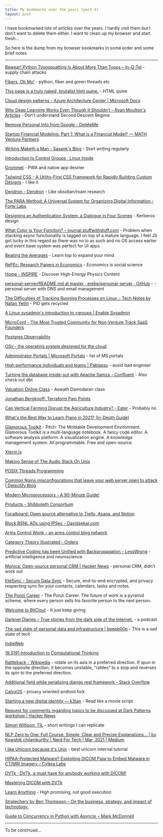 ```yaml
---
title: My bookmarks over the years (part 4)
layout: post
---
```


I have bookmarked lots of articles over the years. I hardly visit them but I don't want to delete them either. I want to clean up my browser and start fresh...

So here is the dump from my browser bookmarks in some order and some brief notes

---

[Bewear! Python Typosquatting Is About More Than Typos – In-Q-Tel](https://www.iqt.org/bewear-python-typosquatting-is-about-more-than-typos/) - supply chain attacks

[Fibers, Oh My!](https://graphitemaster.github.io/fibers/) - python, fiber and green threads etc

[This page is a truly naked, brutalist html quine.](https://secretgeek.github.io/html_wysiwyg/html.html) - HTML quine

[Cloud design patterns - Azure Architecture Center \| Microsoft Docs](https://docs.microsoft.com/en-us/azure/architecture/patterns/)

[Why Deep Learning Works Even Though It Shouldn’t – Ryan Moulton's Articles](https://moultano.wordpress.com/2020/10/18/why-deep-learning-works-even-though-it-shouldnt/) - Don't understand Second Descent Regime

[Remove Personal Info from Google - DeleteMe](https://joindeleteme.com/)

[Startup Financial Modeling, Part 1: What is a Financial Model? — MATH Venture Partners](https://www.mathventurepartners.com/blog/2016/9/15/startup-financial-modeling-part-1-what-is-a-financial-model)

[Writing Maketh a Man - Sasank's Blog](https://chsasank.github.io/writing-maketh-man.html) - Start writing regularly

[Introduction to Control Groups · Linux Inside](https://0xax.gitbooks.io/linux-insides/content/Cgroups/linux-cgroups-1.html)


[Grommet](https://v2.grommet.io/) - PWA and native app desiner

[Tailwind CSS - A Utility-First CSS Framework for Rapidly Building Custom Designs](https://tailwindcss.com/) - I like it

[Dendron - Dendron](https://www.dendron.so/) - Like obsidian/roam research

[The PARA Method: A Universal System for Organizing Digital Information - Forte Labs](https://fortelabs.co/blog/para/)

[Designing an Authentication System: a Dialogue in Four Scenes](https://web.mit.edu/kerberos/www/dialogue.html) - Kerberos design

[What Color is Your Function? – journal.stuffwithstuff.com](https://journal.stuffwithstuff.com/2015/02/01/what-color-is-your-function/) - Problem when stacking async functionality is tagged on top of a mature language. I feel JS got lucky in this regard as there was no io as such and no OS access earlier and event base system was perfect for UI apps

[Beating the Averages](http://www.paulgraham.com/avg.html) - Learn lisp to expand your mind

[RePEc: Research Papers in Economics](http://www.repec.org/) - Economics is social science

[Home - INSPIRE](https://inspirehep.net/) - Discover High-Energy Physics Content

[personal-server/README.md at master · erebe/personal-server · GitHub](https://github.com/erebe/personal-server/blob/master/README.md#background) - - personal server with DNS and email management

[The Difficulties of Tracking Running Processes on Linux :: Tech Notes by Natan Yellin](https://natanyellin.com/posts/tracking-running-processes-on-linux/) - PID gets recycled

[A Linux sysadmin's introduction to cgroups \| Enable Sysadmin](https://www.redhat.com/sysadmin/cgroups-part-one)

[MicroConf - The Most Trusted Community for Non-Venture Track SaaS Founders](https://microconf.com/)

[Postgres Observability](https://pgstats.dev/)

[OSv - the operating system designed for the cloud](http://osv.io/)

[Administrator Portals \| Microsoft Portals](https://msportals.xyz/) - list of MS portals

[High performance individuals and teams \| Pablasso](https://pablasso.com/high-performance-individuals-and-teams/) - avoid bad engineer

[Turning the database inside-out with Apache Samza - Confluent](https://www.confluent.io/blog/turning-the-database-inside-out-with-apache-samza/) - Also check out dbt

[Valuation Online Class](http://pages.stern.nyu.edu/~adamodar/New_Home_Page/webcastvalonline.htm) - Aswath Damodaran class

[Jonathan Bergknoff: Terraform Pain Points](https://jonathan.bergknoff.com/journal/terraform-pain-points/)

[Can Vertical Farming Disrupt the Agriculture Industry? - Eater](https://www.eater.com/2018/7/3/17531192/vertical-farming-agriculture-hydroponic-greens) - Probably no

[What's the Best Way to Learn Piano in 2021? (In-Depth Guide)](https://www.pianodreamers.com/ways-to-learn-piano/)

[Glamorous Toolkit](https://gtoolkit.com/) - Pitch: 
The Moldable Development Environment. Glamorous Toolkit is a multi-language notebook. A fancy code editor. A software analysis platform. A visualization engine. A knowledge management system. All programmable. Free and open-source.


[Xterm.js](https://xtermjs.org/)

[Making Sense of The Audio Stack On Unix](https://venam.nixers.net/blog/unix/2021/02/07/audio-stack.html)

[POSIX Threads Programming](https://computing.llnl.gov/tutorials/pthreads/)

[Common Nginx misconfigurations that leave your web server open to attack \| Detectify Blog](https://blog.detectify.com/2020/11/10/common-nginx-misconfigurations/)

[Modern Microprocessors - A 90-Minute Guide!](http://www.lighterra.com/papers/modernmicroprocessors/)

[Products - Shibboleth Consortium](https://www.shibboleth.net/products/)

[Focalboard: Open source alternative to Trello, Asana, and Notion](https://www.focalboard.com/)

[Block BSNL ADs using IPSec - Davidsekar.com](https://davidsekar.com/misc/block-bsnl-ads-using-ipsec)

[Arms Control Wonk – an arms control blog network](https://www.armscontrolwonk.com/)

[Category Theory Illustrated - Orders](https://boris-marinov.github.io/category-theory-illustrated/04_order/)

[Predictive Coding has been Unified with Backpropagation - LessWrong](https://www.lesswrong.com/posts/JZZENevaLzLLeC3zn/predictive-coding-has-been-unified-with-backpropagation) - artificial intelligence and neuroscience

[Monica: Open-source personal CRM \| Hacker News](https://news.ycombinator.com/item?id=21850155) - personal CRM, didn't work out

[EteSync - Secure Data Sync](https://www.etesync.com/) - Secure, end-to-end encrypted, and privacy respecting sync for your contacts, calendars, tasks and notes.

[The Ponzi Career](https://www.drorpoleg.com/the-ponzi-career/) - The Ponzi Career. The future of work is a pyramid scheme, where every person sells his favorite person to the next person. 

[Welcome to BitClout](https://bitclout.com/) - It just keep giving

[Darknet Diaries – True stories from the dark side of the Internet.](https://darknetdiaries.com/) - a podcast

[The sad state of personal data and infrastructure \| beepb00p](https://beepb00p.xyz/sad-infra.html#data_is_trapped) - This is a sad state of tech

[IndieWeb](https://indieweb.org/)

[18.S191 Introduction to Computational Thinking](https://computationalthinking.mit.edu/Fall20/)

[Rattleback - Wikipedia](https://en.wikipedia.org/wiki/Rattleback) - rotate on its axis in a preferred direction. If spun in the opposite direction, it becomes unstable, "rattles" to a stop and reverses its spin to the preferred direction. 

[Additional field while serializing django rest framework - Stack Overflow](https://stackoverflow.com/questions/22677070/additional-field-while-serializing-django-rest-framework)

[CalyxOS](https://calyxos.org/) - privacy oriented android fork

[Starting a new digital identity — k3tan](https://k3tan.com/starting-a-new-digital-identity) - Read like a movie script

[Request for comments regarding topics to be discussed at Dark Patterns workshop \| Hacker News](https://news.ycombinator.com/item?id=27017041)

[Simon Willison: TIL](https://til.simonwillison.net/) - short writings I can replicate

[NLP Zero to One: Full Course. Simple, Clear and Precise Explanations… \| by Kowshik chilamkurthy \| Nerd For Tech \| Mar, 2021 \| Medium](https://medium.com/nerd-for-tech/nlp-zero-to-one-full-course-4f8e1902c379)

[I like Unicorn because it's Unix](https://tomayko.com/blog/2009/unicorn-is-unix) - best unicorn internal tutorial

[HIPAA-Protected Malware? Exploiting DICOM Flaw to Embed Malware in CT/MRI Imagery – Cylera Labs](https://researchcylera.wpcomstaging.com/2019/04/16/pe-dicom-medical-malware/)

[DVTk · DVTk, a must have for anybody working with DICOM!](https://www.dvtk.org/)

[Mastering DICOM with DVTk](https://www.ncbi.nlm.nih.gov/pmc/articles/PMC2039858/)

[Learn Anything](https://learn-anything.xyz/) - High promising, not good execution

[Stratechery by Ben Thompson – On the business, strategy, and impact of technology.](https://stratechery.com/)

[Guide to Concurrency in Python with Asyncio ⋆ Mark McDonnell](https://www.integralist.co.uk/posts/python-asyncio/)

---
To be continued...